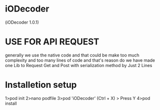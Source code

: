 # iODecoder

(iODecoder 1.0.1) 


USE FOR API REQUEST
====================
generally we use the native code and that could be make too much complexity and too many lines of code and that's reason do we have made one Lib to Request Get and Post with serialization method by Just 2 Lines 


Installetion setup
===================

1>pod init
2>nano podfile
3>pod 'iODecoder' (Ctrl + X) > Press Y
4>pod install


